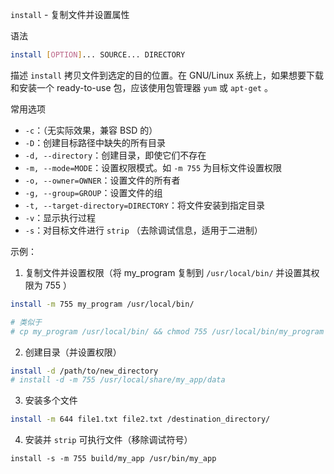 `install` - 复制文件并设置属性

语法
```bash
install [OPTION]... SOURCE... DIRECTORY
```

描述
`install` 拷贝文件到选定的目的位置。在 GNU/Linux 系统上，如果想要下载和安装一个 ready-to-use 包，应该使用包管理器 `yum` 或 `apt-get` 。


常用选项
- `-c`：（无实际效果，兼容 BSD 的）
- `-D`：创建目标路径中缺失的所有目录
- `-d, --directory`：创建目录，即使它们不存在
- `-m, --mode=MODE`：设置权限模式。如 `-m 755` 为目标文件设置权限
- `-o, --owner=OWNER`：设置文件的所有者
- `-g, --group=GROUP`：设置文件的组
- `-t, --target-directory=DIRECTORY`：将文件安装到指定目录
- `-v`：显示执行过程
- `-s`：对目标文件进行 `strip` （去除调试信息，适用于二进制）

示例：
1. 复制文件并设置权限（将 my_program 复制到 `/usr/local/bin/` 并设置其权限为 755 ）
```bash
install -m 755 my_program /usr/local/bin/

# 类似于
# cp my_program /usr/local/bin/ && chmod 755 /usr/local/bin/my_program
```

2. 创建目录（并设置权限）
```bash
install -d /path/to/new_directory
# install -d -m 755 /usr/local/share/my_app/data
```

3. 安装多个文件
```bash
install -m 644 file1.txt file2.txt /destination_directory/
```

4. 安装并 `strip` 可执行文件（移除调试符号）
```shell
install -s -m 755 build/my_app /usr/bin/my_app
```






